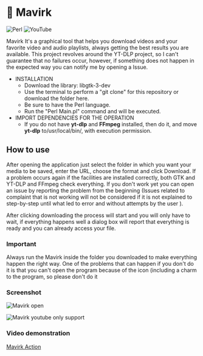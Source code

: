 # 🐺 Mavirk
![Perl](https://img.shields.io/badge/perl-%2339457E.svg?style=for-the-badge&logo=perl&logoColor=white) ![YouTube](https://img.shields.io/badge/YouTube-%23FF0000.svg?style=for-the-badge&logo=YouTube&logoColor=white)

Mavirk It's a graphical tool that helps you download videos and your favorite video and audio playlists, always getting the best results you are available. This project revolves around the YT-DLP project, so I can't guarantee that no failures occur, however, if something does not happen in the expected way you can notify me by opening a Issue.

- INSTALLATION
    - Download the library: libgtk-3-dev
    - Use the terminal to perform a "git clone" for this repository or download the folder here.
    - Be sure to have the Perl language.
    - Run the "Perl Main.pl" command and will be executed.
- IMPORT DEPENDENCIES FOR THE OPERATION
    - If you do not have **yt-dlp** and **FFmpeg** installed, then do it, and move **yt-dlp** to/usr/local/bin/, with execution permission.

## How to use
After opening the application just select the folder in which you want your media to be saved, enter the URL, choose the format and click Download. If a problem occurs again if the facilities are installed correctly, both GTK and YT-DLP and FFmpeg check everything. If you don't work yet you can open an issue by reporting the problem from the beginning (Issues related to complaint that is not working will not be considered if it is not explained to step-by-step until what led to error and without attempts by the user ).

After clicking downloading the process will start and you will only have to wait, if everything happens well a dialog box will report that everything is ready and you can already access your file.


### Important
Always run the Mavirk inside the folder you downloaded to make everything happen the right way. One of the problems that can happen if you don't do it is that you can't open the program because of the icon (including a charm to the program, so please don't do it

### Screenshot
![Mavirk open](https://i.ibb.co/LDVfnmcR/mavirk-open.png)

![Mavirk youtube only support](https://i.ibb.co/mVbmv8RV/mavirk-support-only-yt.png)

### Video demonstration
[Mavirk Action](https://vimeo.com/1055059280?share=copy)
